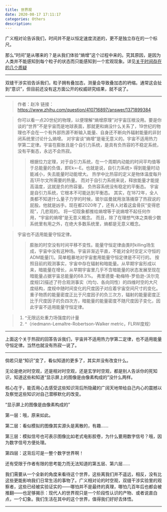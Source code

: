 ```yaml
---
title: 世界观
date: 2020-08-17 17:11:17
categories: Others
description: 
---
```


广义相对论告诉我们，时间并不是以恒定速度流逝的，更不是独立存在的一个标尺。

那么“时间”是从哪来的？是从我们体验“熵增”这个过程中来的。究其原因，是因为人类并不能感知到每个粒子的状态而只能感知到一个宏观现象。详见[关于时间存在的几个质疑](https://mp.weixin.qq.com/s?__biz=MzA5MzE5MTUwNQ==&mid=2650505057&idx=1&sn=984a0bf670ad8ea79f22ea9543883c38)

---

双缝干涉实验告诉我们，粒子拥有叠加态，测量会导致叠加态的坍缩。通常这会扯到“意识”，但目前还没有这方面公开的权威研究结果，就不说了。

---

> 作者：赵泠
> 链接：https://www.zhihu.com/question/410716897/answer/1371899384

> 你可以看一点20世纪的物理，以便理解“熵增原理”对宇宙压根没用。要是你谈的“世界”不是宇宙而是地球表面，那就更和熵没什么关系了，19世纪的物理也不会在一个有外部热源不断输入能量、自身还不断向外辐射能量的非封闭系统里讨论什么熵增。
> 对宇宙谈“熵增”是毫无意义的。宇宙不适用热力学第二定律。宇宙在膨胀且是个自引力系统，是具有负热容的不稳定系统，没有平衡态，永远不会热寂。
> > 根据位力定理，对于自引力系统，在一个周期内动能的时间平均值等于总能量的负值，即Ek=-E。也就是说，自引力系统> 得到能量时动能减小，失去能量时动能增大。
> > 热学中比热容的定义是物体温度每升高1开尔文所需要的热量。
> > 而对于自引力系统来说，释放能量才能提高温度，这就是负的热容量。
> > 负热容系统没有稳定的平衡态。
> > 宇宙是自引力系统，它根本不可能达到平衡态。
> 其实，在1872年，全人类都不知道什么量子力学的时候，玻尔兹曼就用涨落捅穿了热寂说的屁股。他就是凶手。现在都2020年了，还有人对着这盒骨灰“变得悲观”，几悲观的。
> 将一切现象都推给熵增等于说熵增不起任何作用，“宇宙的熵增”是无意义概念。
> 而且，除了在理想气体之类极少数系统里有用之外，在绝大多数系统里，熵都是无意义概念。

> 宇宙也不适用能量守恒定律。
> > 膨胀的时空没有时间平移不变性。能量守恒定律由类时killing场生成，宇宙中没有这种场。宇宙非渐近平直，不能对全时空定义守恒的ADM能量[1]。简单粗暴地对宇宙套用能量守恒定律是不可行的。
> > 按照目前的观测事实，宇宙中存在辐射和暗能量。从早期宇宙形成以来，暗能量在增长，从早期宇宙里几乎不含暗能量的状态发展至现在暗能量占据宇宙总能量的68.3%。
> > 弗里德曼-勒梅特-罗伯逊-沃尔克度规[2]描述了符合观测事实（均匀、各向同性）的四维时空的大尺度结构，度规中随时间变化的尺度因子对应着宇宙空间尺寸的变化。重子物质的能量密度正比于尺度因子的负三次方，辐射的能量密度正比于尺度因子的负四次方，暗能量的能量密度不随尺度因子变化，因此宇宙不适用能量守恒定律。

> 1. ^无限远处重力场强度的计量
> 2. ^（riedmann-Lemaître-Robertson-Walker metric，FLRW度规）

---

上面这个关于热寂的回答告诉我们，宇宙并不适用热力学第二定律，也不适用能量守恒定律。当然也就没有热寂一说了。

---

倘若只是“知识”变了，看似知道的更多了，其实并没有改变什么。

无论是绝对时空观，还是相对时空观，还是玄学时空观，都是别人告诉你的死知识，知道这些和知道“显示屏上的图像是由像素构成的”没什么两样。

核心在于，能否用心去感受这些知识背后所隐藏的广阔天地带给自己内心的震撼以及察觉这些知识对自己潜移默化的改变。


“显示屏上的图像是由像素构成的”

第一层：哦，原来如此。

第二层：看似模拟的图像其实源头是离散的，有趣……

第三层：模拟信号也可表示图像比如老式电影胶卷，为什么要用数字信号？哦，因为数字信号方便处理。

第四层：这背后可是一整个数字世界啊！

还有受限于作者有限的思考能力而无法知道的第五层、第六层……


我们需要从一个全新的角度来看待这个世界，这些离我们并不遥远，相反，没有比这些更能影响我们日常生活的事物了。广义相对论的时空观，双缝干涉实验里的观察者，这些已经被实验证实的——哪怕并不是最终的真理，哪怕几百年后也都会被推翻——也足够揭示：现代人的世界观只是一个阶段性认识的产物、或者说直白点，一个幻象。我们生活在其中的这个世界，值得我们好好去体悟。

---
